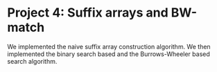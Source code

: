 # Project 4: Suffix arrays and BW-match

We implemented the naive suffix array construction algorithm. We then implemented the binary search based and the Burrows-Wheeler based search algorithm.

